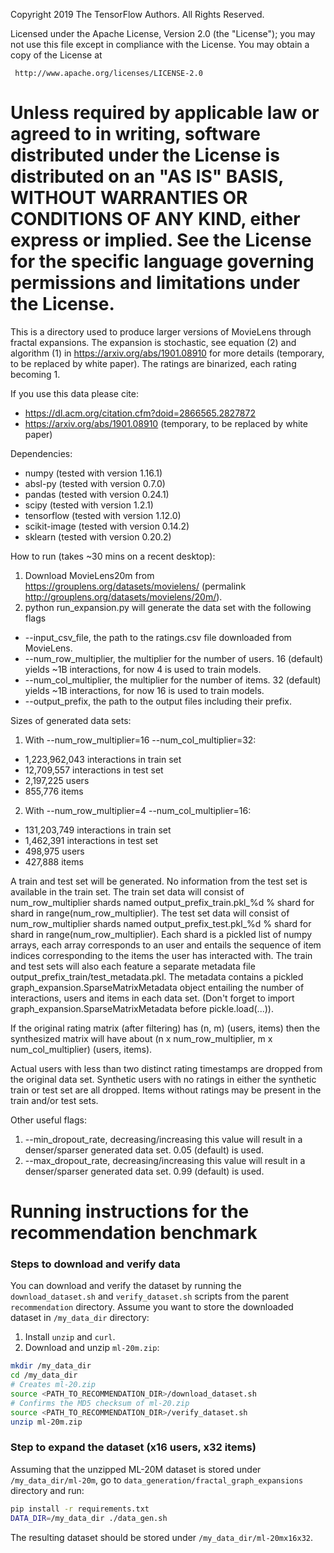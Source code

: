 Copyright 2019 The TensorFlow Authors. All Rights Reserved.

Licensed under the Apache License, Version 2.0 (the "License");
you may not use this file except in compliance with the License.
You may obtain a copy of the License at

     http://www.apache.org/licenses/LICENSE-2.0

Unless required by applicable law or agreed to in writing, software
distributed under the License is distributed on an "AS IS" BASIS,
WITHOUT WARRANTIES OR CONDITIONS OF ANY KIND, either express or implied.
See the License for the specific language governing permissions and
limitations under the License.
==============================================================================

This is a directory used to produce larger versions of MovieLens through
  fractal expansions. The expansion is stochastic, see equation (2) and
  algorithm (1) in https://arxiv.org/abs/1901.08910 for more details
  (temporary, to be replaced by white paper). The ratings are binarized,
  each rating becoming 1.

If you use this data please cite:
  * https://dl.acm.org/citation.cfm?doid=2866565.2827872
  * https://arxiv.org/abs/1901.08910 (temporary, to be replaced by white paper)

Dependencies:
  * numpy (tested with version 1.16.1)
  * absl-py (tested with version 0.7.0)
  * pandas (tested with version 0.24.1)
  * scipy (tested with version 1.2.1)
  * tensorflow (tested with version 1.12.0)
  * scikit-image (tested with version 0.14.2)
  * sklearn (tested with version 0.20.2)

How to run (takes ~30 mins on a recent desktop):
  1) Download MovieLens20m from https://grouplens.org/datasets/movielens/
  (permalink http://grouplens.org/datasets/movielens/20m/).
  2) python run_expansion.py will generate the data set with the following flags
  * --input_csv_file, the path to the ratings.csv file downloaded
    from MovieLens.
  * --num_row_multiplier, the multiplier for the number of users.
    16 (default) yields ~1B interactions, for now 4 is used to train models.
  * --num_col_multiplier, the multiplier for the number of items.
    32 (default) yields ~1B interactions, for now 16 is used to train models.
  * --output_prefix, the path to the output files including their prefix.

Sizes of generated data sets:
  1) With --num_row_multiplier=16 --num_col_multiplier=32:
  * 1,223,962,043 interactions in train set
  * 12,709,557 interactions in test set
  * 2,197,225 users
  * 855,776 items
  2) With --num_row_multiplier=4 --num_col_multiplier=16:
  * 131,203,749 interactions in train set
  * 1,462,391 interactions in test set
  * 498,975 users
  * 427,888 items

A train and test set will be generated. No information from the test set is
  available in the train set.
The train set data will consist of num_row_multiplier shards named
  output_prefix_train.pkl_%d % shard for shard in range(num_row_multiplier).
The test set data will consist of num_row_multiplier shards named
  output_prefix_test.pkl_%d % shard for shard in range(num_row_multiplier).
Each shard is a pickled list of numpy arrays, each array corresponds to an user
  and entails the sequence of item indices corresponding to the items the user
  has interacted with.
The train and test sets will also each feature a separate metadata file
  output_prefix_train/test_metadata.pkl. The metadata contains a pickled
  graph_expansion.SparseMatrixMetadata object entailing the number of
  interactions, users and items in each data set. (Don't forget to import
  graph_expansion.SparseMatrixMetadata before pickle.load(...)).

If the original rating matrix (after filtering) has (n, m) (users, items) then
  the synthesized matrix will have about
  (n x num_row_multiplier, m x num_col_multiplier) (users, items).

Actual users with less than two distinct rating timestamps are dropped from
  the original data set. Synthetic users with no ratings in either the synthetic
  train or test set are all dropped. Items without ratings may be present in
  the train and/or test sets.

Other useful flags:
  1) --min_dropout_rate, decreasing/increasing this value will result in
    a denser/sparser generated data set. 0.05 (default) is used.
  2) --max_dropout_rate, decreasing/increasing this value will result in
    a denser/sparser generated data set. 0.99 (default) is used.

# Running instructions for the recommendation benchmark

### Steps to download and verify data

You can download and verify the dataset by running the `download_dataset.sh` and `verify_dataset.sh` scripts from the parent `recommendation` directory.
Assume you want to store the downloaded dataset in `/my_data_dir` directory:

1. Install `unzip` and `curl`.
2. Download and unzip `ml-20m.zip`:
```bash
mkdir /my_data_dir
cd /my_data_dir
# Creates ml-20.zip
source <PATH_TO_RECOMMENDATION_DIR>/download_dataset.sh
# Confirms the MD5 checksum of ml-20.zip
source <PATH_TO_RECOMMENDATION_DIR>/verify_dataset.sh
unzip ml-20m.zip
```

### Step to expand the dataset (x16 users, x32 items)

Assuming that the unzipped ML-20M dataset is stored under `/my_data_dir/ml-20m`, 
go to `data_generation/fractal_graph_expansions` directory and run:

```bash
pip install -r requirements.txt
DATA_DIR=/my_data_dir ./data_gen.sh
```

The resulting dataset should be stored under `/my_data_dir/ml-20mx16x32`.
